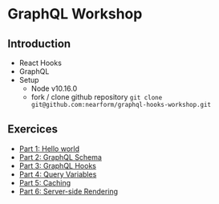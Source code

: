 # GraphQL Workshop

## Introduction

- React Hooks
- GraphQL
- Setup
  - Node v10.16.0
  - fork / clone github repository
  `git clone git@github.com:nearform/graphql-hooks-workshop.git`

## Exercices

- [Part 1: Hello world](https://github.com/nearform/graphql-hooks-workshop/tree/master/exercises/part-1-hello-world)
- [Part 2: GraphQL Schema](https://github.com/nearform/graphql-hooks-workshop/tree/master/exercises/part-2-graphql-schema)
- [Part 3: GraphQL Hooks](https://github.com/nearform/graphql-hooks-workshop/tree/master/exercises/part-3-graphql-hooks)
- [Part 4: Query Variables](https://github.com/nearform/graphql-hooks-workshop/tree/master/exercises/part-4-query-variables)
- [Part 5: Caching](https://github.com/nearform/graphql-hooks-workshop/tree/master/exercises/part-5-caching)
- [Part 6: Server-side Rendering](https://github.com/nearform/graphql-hooks-workshop/tree/master/exercises/part-6-ssr)